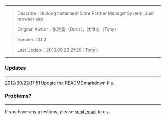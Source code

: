 - - -

> Describe：Huitong Instalment Store Partner Manager System, Just browser side.

> Original Author：张晓露（Doris），沈维忠（Tony）

> Version：0.1.2

> Last Update：2013.09.23 21:29 ( Tony )

- - -

### Updates ###

- - -

2012/09/22/17:51 Update the README markdown file.

### Problems? ###

- - -

If you have any questions, please [send email](mailto:service@huitong-finance.com) to us.